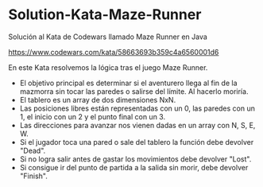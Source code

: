 # Solution-Kata-Maze-Runner

Solución al Kata de Codewars llamado Maze Runner en Java

https://www.codewars.com/kata/58663693b359c4a6560001d6

En este Kata resolvemos la lógica tras el juego Maze Runner.

* El objetivo principal es determinar si el aventurero llega al fin de la mazmorra sin tocar las paredes o salirse del límite. Al hacerlo moriría.
* El tablero es un array de dos dimensiones NxN.
* Las posiciones libres están representadas con un 0, las paredes con un 1, el inicio con un 2 y el punto final con un 3.
* Las direcciones para avanzar nos vienen dadas en un array con N, S, E, W.
* Si el jugador toca una pared o sale del tablero la función debe devolver "Dead".
* Si no logra salir antes de gastar los movimientos debe devolver "Lost".
* Si consigue ir del punto de partida a la salida sin morir, debe devolver "Finish".
